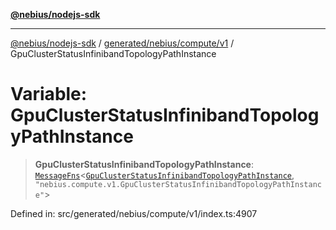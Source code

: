 [**@nebius/nodejs-sdk**](../../../../../README.md)

---

[@nebius/nodejs-sdk](../../../../../README.md) / [generated/nebius/compute/v1](../README.md) / GpuClusterStatusInfinibandTopologyPathInstance

# Variable: GpuClusterStatusInfinibandTopologyPathInstance

> **GpuClusterStatusInfinibandTopologyPathInstance**: [`MessageFns`](../../../../../runtime/protos/core/interfaces/MessageFns.md)\<[`GpuClusterStatusInfinibandTopologyPathInstance`](../interfaces/GpuClusterStatusInfinibandTopologyPathInstance.md), `"nebius.compute.v1.GpuClusterStatusInfinibandTopologyPathInstance"`\>

Defined in: src/generated/nebius/compute/v1/index.ts:4907
